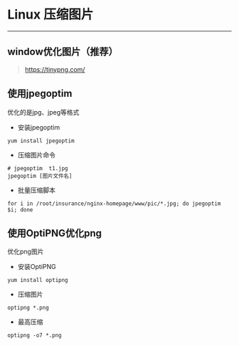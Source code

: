 # Linux 压缩图片

---

## window优化图片（推荐）

> https://tinypng.com/

## 使用jpegoptim

优化的是jpg、jpeg等格式

* 安装jpegoptim

```shell
yum install jpegoptim
```

* 压缩图片命令

```shell
# jpegoptim  t1.jpg
jpegoptim [图片文件名]
```

* 批量压缩脚本

```shell
for i in /root/insurance/nginx-homepage/www/pic/*.jpg; do jpegoptim $i; done
```

## 使用OptiPNG优化png

优化png图片

* 安装OptiPNG

```shell
yum install optipng
```

* 压缩图片

```shell
optipng *.png
```

* 最高压缩

```shell
optipng -o7 *.png
```

